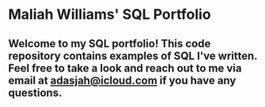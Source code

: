 # Maliah Williams' SQL Portfolio

## Welcome to my SQL portfolio! This code repository contains examples of SQL I've written. Feel free to take a look and reach out to me via email at adasjah@icloud.com if you have any questions.

